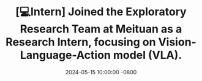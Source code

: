 ---
title: >-  
  [💻Intern] Joined the Exploratory Research Team at Meituan as a Research Intern, focusing on Vision-Language-Action model (VLA).
date: 2024-05-15 10:00:00 -0800  
---